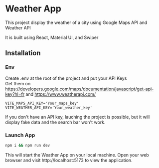 # Weather App

This project display the weather of a city using Google Maps API and Weather API 

It is built using React, Material UI, and Swiper
## Installation

### Env
Create .env at the root of the project and put your API Keys\
Get them on https://developers.google.com/maps/documentation/javascript/get-api-key?hl=fr and https://www.weatherapi.com/

```
VITE_MAPS_API_KEY='Your_maps_key'
VITE_WEATHER_API_KEY='Your_weather_key'
```
If you don't have an API key, lauching the project is possible, but it will display fake data and the search bar won't work.
### Launch App
```bash
npm i && npm run dev
```
This will start the Weather App on your local machine. Open your web browser and visit http://localhost:5173 to view the application.